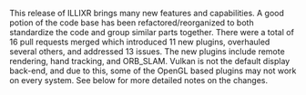 This release of ILLIXR brings many new features and capabilities. A good potion of the code base has been
refactored/reorganized to both standardize the code and group similar parts together. There were a total of 16 pull
requests merged which introduced 11 new plugins, overhauled several others, and addressed 13 issues. The new plugins
include remote rendering, hand tracking, and ORB_SLAM. Vulkan is not the default display back-end, and due to this, some
of the OpenGL based plugins may not work on every system. See below for more detailed notes on the changes.
